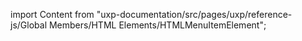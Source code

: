 
import Content from "uxp-documentation/src/pages/uxp/reference-js/Global Members/HTML Elements/HTMLMenuItemElement";

<Content query="product=photoshop"/>
